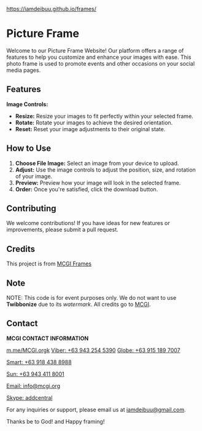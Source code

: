 https://iamdeibuu.github.io/frames/

# Picture Frame

Welcome to our Picture Frame Website! Our platform offers a range of features to help you customize and enhance your images with ease.
This photo frame is used to promote events and other occasions on your social media pages.


## Features

**Image Controls:**
 - **Resize:** Resize your images to fit perfectly within your selected frame.
 - **Rotate:** Rotate your images to achieve the desired orientation.
 - **Reset:** Reset your image adjustments to their original state.

## How to Use

1. **Choose File Image:** Select an image from your device to upload.
2. **Adjust:** Use the image controls to adjust the position, size, and rotation of your image.
4. **Preview:** Preview how your image will look in the selected frame.
5. **Order:** Once you're satisfied, click the download button.

## Contributing

We welcome contributions! If you have ideas for new features or improvements, please submit a pull request.

## Credits

This project is from <a href="https://mcgi.org/frames/">MCGI Frames</a>

## Note
NOTE: This code is for event purposes only. We do not want to use **Twibbonize** due to its _watermark_. All credits go to <a href="https://mcgi.org/">MCGI</a>.


## Contact

**MCGI CONTACT INFORMATION**

<div class="links">
<a href="https://www.facebook.com">m.me/MCGI.orgk</a>
<a href="viber://chat?number=+639432545390">Viber: +63 943 254 5390</a>
<a href="tel:+639151897007">Globe: +63 915 189 7007</a></p>
<a href="tel:+639184388988">Smart: +63 918 438 8988</a></p>
<a href="tel:+639434118001">Sun: +63 943 411 8001</a></p>
<a href="mailto:info@mcgi.org">Email: info@mcgi.org</a></p>
<a href="skype:addcentral?chat">Skype: addcentral</a></p>

For any inquiries or support, please email us at [iamdeibuu@gmail.com](mailto:iamdeibuu@gmail.com).

Thanks be to God! and Happy framing!
